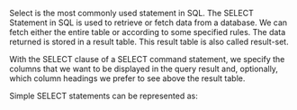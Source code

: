 Select is the most commonly used statement in SQL. The SELECT Statement in SQL is used to retrieve or fetch data from a database. We can fetch either the entire table or according to some specified rules. The data returned is stored in a result table. This result table is also called result-set.

With the SELECT clause of a SELECT command statement, we specify the columns that we want to be displayed in the query result and, optionally, which column headings we prefer to see above the result table.

Simple SELECT statements can be represented as:

